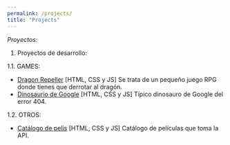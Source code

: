```yaml
---
permalink: /projects/
title: "Projects"
---
```


*Proyectos:*

1. Proyectos de desarrollo:

1.1. GAMES:
- [Dragon Repeller](/projects/games/dragon-repeller/dragon-repeller.html) [HTML, CSS y JS] Se trata de un pequeño juego RPG donde tienes que derrotar al dragón.
- [Dinosaurio de Google](/projects/games/google-dinosaur/index.html) [HTML, CSS y JS] Típico dinosauro de Google del error 404.

1.2. OTROS:
- [Catálogo de pelis](/projects/movies/movies.html) [HTML, CSS y JS] Catálogo de películas que toma la API.